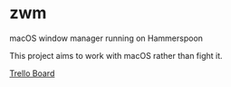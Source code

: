 # zwm
macOS window manager running on Hammerspoon

This project aims to work with macOS rather than fight it.

[Trello Board](https://trello.com/b/Q8RqZ6CI)
